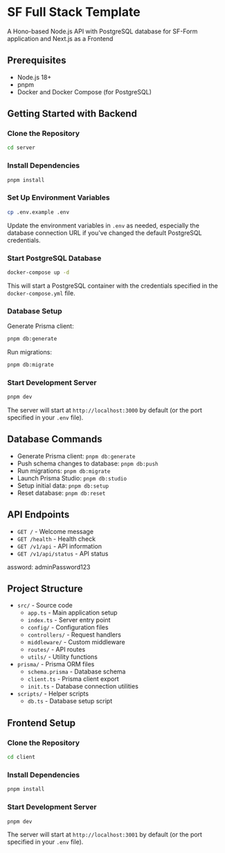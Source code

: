 # SF Full Stack Template

A Hono-based Node.js API with PostgreSQL database for SF-Form application and Next.js as a Frontend

## Prerequisites

-   Node.js 18+
-   pnpm
-   Docker and Docker Compose (for PostgreSQL)

## Getting Started with Backend

### Clone the Repository

```bash
cd server
```

### Install Dependencies

```bash
pnpm install
```

### Set Up Environment Variables

```bash
cp .env.example .env
```

Update the environment variables in `.env` as needed, especially the database connection URL if you've changed the default PostgreSQL credentials.

### Start PostgreSQL Database

```bash
docker-compose up -d
```

This will start a PostgreSQL container with the credentials specified in the `docker-compose.yml` file.

### Database Setup

Generate Prisma client:

```bash
pnpm db:generate
```

Run migrations:

```bash
pnpm db:migrate
```

### Start Development Server

```bash
pnpm dev
```

The server will start at `http://localhost:3000` by default (or the port specified in your `.env` file).

## Database Commands

-   Generate Prisma client: `pnpm db:generate`
-   Push schema changes to database: `pnpm db:push`
-   Run migrations: `pnpm db:migrate`
-   Launch Prisma Studio: `pnpm db:studio`
-   Setup initial data: `pnpm db:setup`
-   Reset database: `pnpm db:reset`

## API Endpoints

-   `GET /` - Welcome message
-   `GET /health` - Health check
-   `GET /v1/api` - API information
-   `GET /v1/api/status` - API status

assword: adminPassword123

## Project Structure

-   `src/` - Source code
    -   `app.ts` - Main application setup
    -   `index.ts` - Server entry point
    -   `config/` - Configuration files
    -   `controllers/` - Request handlers
    -   `middleware/` - Custom middleware
    -   `routes/` - API routes
    -   `utils/` - Utility functions
-   `prisma/` - Prisma ORM files
    -   `schema.prisma` - Database schema
    -   `client.ts` - Prisma client export
    -   `init.ts` - Database connection utilities
-   `scripts/` - Helper scripts
    -   `db.ts` - Database setup script

## Frontend Setup

### Clone the Repository

```bash
cd client
```

### Install Dependencies

```bash
pnpm install
```

### Start Development Server

```bash
pnpm dev
```

The server will start at `http://localhost:3001` by default (or the port specified in your `.env` file).
